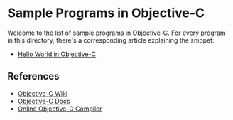 # Sample Programs in Objective-C

Welcome to the list of sample programs in Objective-C. For every program in this
directory, there's a corresponding article explaining the snippet:

- [Hello World in Objective-C](https://therenegadecoder.com/code/hello-world-in-objective-c/)

## References

- [Objective-C Wiki](https://en.wikipedia.org/wiki/Objective-C)
- [Objective-C Docs](https://developer.apple.com/documentation/objectivec)
- [Online Objective-C Compiler](https://www.onlinegdb.com/online_objectivec_compiler)
